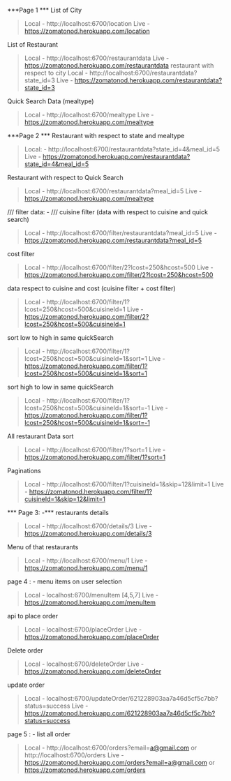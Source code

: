 ***Page 1 ***
List of City 
>    Local - http://localhost:6700/location
>    Live - https://zomatonod.herokuapp.com/location

List of Restaurant
>    Local - http://localhost:6700/restaurantdata
>    Live - https://zomatonod.herokuapp.com/restaurantdata
restaurant with respect to city
>    Local - http://localhost:6700/restaurantdata?state_id=3
>    Live - https://zomatonod.herokuapp.com/restaurantdata?state_id=3

Quick Search Data (mealtype)
>    Local - http://localhost:6700/mealtype
>    Live - https://zomatonod.herokuapp.com/mealtype


***Page 2 ***
Restaurant with respect to state and mealtype
> Local: - http://localhost:6700/restaurantdata?state_id=4&meal_id=5
> Live - https://zomatonod.herokuapp.com/restaurantdata?state_id=4&meal_id=5

Restaurant with respect to Quick Search
> Local - http://localhost:6700/restaurantdata?meal_id=5
> Live - https://zomatonod.herokuapp.com/mealtype

/// filter data: - ///
cuisine filter (data with respect to cuisine and quick search)
> Local - http://localhost:6700/filter/restaurantdata?meal_id=5
> Live - https://zomatonod.herokuapp.com/restaurantdata?meal_id=5

cost filter
> Local - http://localhost:6700/filter/2?lcost=250&hcost=500
> Live - https://zomatonod.herokuapp.com/filter/2?lcost=250&hcost=500

data respect to cuisine and cost (cuisine filter + cost filter)
> Local - http://localhost:6700/filter/1?lcost=250&hcost=500&cuisineId=1
> Live - https://zomatonod.herokuapp.com/filter/2?lcost=250&hcost=500&cuisineId=1

sort low to high in same quickSearch
> Local - http://localhost:6700/filter/1?lcost=250&hcost=500&cuisineId=1&sort=1
> Live - https://zomatonod.herokuapp.com/filter/1?lcost=250&hcost=500&cuisineId=1&sort=1

sort high to low in same quickSearch
> Local - http://localhost:6700/filter/1?lcost=250&hcost=500&cuisineId=1&sort=-1
> Live - https://zomatonod.herokuapp.com/filter/1?lcost=250&hcost=500&cuisineId=1&sort=-1

All restaurant Data sort
> Local - http://localhost:6700/filter/1?sort=1
> Live - https://zomatonod.herokuapp.com/filter/1?sort=1

Paginations
> Local - http://localhost:6700/filter/1?cuisineId=1&skip=12&limit=1
> Live - https://zomatonod.herokuapp.com/filter/1?cuisineId=1&skip=12&limit=1

*** Page 3: -***
restaurants details
> Local - http://localhost:6700/details/3
> Live - https://zomatonod.herokuapp.com/details/3

Menu of that restaurants 
> Local - http://localhost:6700/menu/1
> Live - https://zomatonod.herokuapp.com/menu/1

page 4 : -
menu items on user selection
> Local - localhost:6700/menuItem 
        [4,5,7]
> Live - https://zomatonod.herokuapp.com/menuItem 


api to place order
> Local - localhost:6700/placeOrder
> Live - https://zomatonod.herokuapp.com/placeOrder 

Delete order
> Local - localhost:6700/deleteOrder
> Live - https://zomatonod.herokuapp.com/deleteOrder

update order
> Local - localhost:6700/updateOrder/621228903aa7a46d5cf5c7bb?status=success
> Live - https://zomatonod.herokuapp.com/621228903aa7a46d5cf5c7bb?status=success


page 5 : -
list all order 
> Local - http://localhost:6700/orders?email=a@gmail.com or http://localhost:6700/orders
> Live - https://zomatonod.herokuapp.com/orders?email=a@gmail.com or https://zomatonod.herokuapp.com/orders


